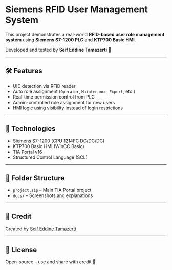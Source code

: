 # Siemens RFID User Management System

This project demonstrates a real-world **RFID-based user role management system** using **Siemens S7-1200 PLC** and **KTP700 Basic HMI**.

Developed and tested by **Seif Eddine Tamazerti** 🎯

---

## 🛠️ Features
- UID detection via RFID reader
- Auto role assignment (`Operator`, `Maintenance`, `Expert`, etc.)
- Real-time permission control from PLC
- Admin-controlled role assignment for new users
- HMI logic using visibility instead of login restrictions

---

## 💾 Technologies
- Siemens S7-1200 (CPU 1214FC DC/DC/DC)
- KTP700 Basic HMI (WinCC Basic)
- TIA Portal v16
- Structured Control Language (SCL)

---

## 📂 Folder Structure

- `project.zip` – Main TIA Portal project
- `docs/` – Screenshots and explanations

---

## 🙌 Credit

Created by [Seif Eddine Tamazerti]([https://www.linkedin.com/in/seif-tamazerti](https://www.linkedin.com/in/seif-tamezerti-857b74b3/))

---

## 📜 License

Open-source – use and share with credit 🙏
